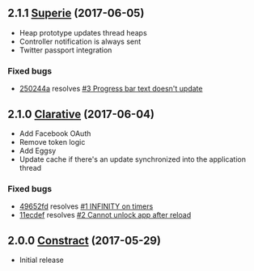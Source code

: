 ## 2.1.1 [Superie](https://github.com/ljungmark/eggup-node/releases/tag/2.1.1) (2017-06-05)

* Heap prototype updates thread heaps
* Controller notification is always sent
* Twitter passport integration

### Fixed bugs
* [250244a](https://github.com/ljungmark/eggup-node/commit/250244a910a91675dcaf2574cd14aed935e725b6) resolves [#3 Progress bar text doesn't update](https://github.com/ljungmark/eggup-node/issues/3)

## 2.1.0 [Clarative](https://github.com/ljungmark/eggup-node/releases/tag/2.1) (2017-06-04)

* Add Facebook OAuth
* Remove token logic
* Add Eggsy
* Update cache if there's an update synchronized into the application thread

### Fixed bugs
* [49652fd](https://github.com/ljungmark/eggup-node/commit/49652fd391d1fc451979d340aff81b8e5469bfc6) resolves [#1 INFINITY on timers](https://github.com/ljungmark/eggup-node/issues/1)
* [11ecdef](https://github.com/ljungmark/eggup-node/commit/11ecdefdd37e54dc9e85fbb93e89257eb7837b25) resolves [#2 Cannot unlock app after reload](https://github.com/ljungmark/eggup-node/issues/2)

## 2.0.0 [Constract](https://github.com/ljungmark/eggup-node/releases/tag/v2.0) (2017-05-29)

* Initial release
